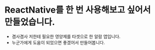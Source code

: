 # ReactNative를 한 번 사용해보고 싶어서 만들었습니다.

- 겸사겸사 저한테 필요한 영양제를 타겟으로 한 알람 앱입니다.
- 누군가에게 도움이 되었으면 좋겠어서 만들어봅니다.
